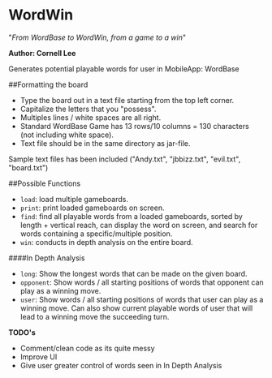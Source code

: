 WordWin
====================
"_From WordBase to WordWin, from a game to a win_"

**Author: Cornell Lee**

Generates potential playable words for user in MobileApp: WordBase

##Formatting the board
+ Type the board out in a text file starting from the top left corner.
+ Capitalize the letters that you "possess".
+ Multiples lines / white spaces are all right.
+ Standard WordBase Game has 13 rows/10 columns = 130 characters (not including white space).
+ Text file should be in the same directory as jar-file.

Sample text files has been included
("Andy.txt", "jbbizz.txt", "evil.txt", "board.txt")

##Possible Functions

+ `load`: 	load multiple gameboards.
+ `print`: 	print loaded gameboards on screen.
+ `find`: 	find all playable words from a loaded gameboards, sorted by length + vertical reach, can display the word on screen, and search for words containing a specific/multiple position.
+ `win`:	conducts in depth analysis on the entire board.

####In Depth Analysis
+ `long`: Show the longest words that can be made on the given board.
+ `opponent`: Show words / all starting positions of words that opponent can play as a winning move.
+ `user`: Show words / all starting positions of words that user can play as a winning move. Can also show current playable words of user that will lead to a winning move the succeeding turn.

**TODO's**

+ Comment/clean code as its quite messy
+ Improve UI
+ Give user greater control of words seen in In Depth Analysis
